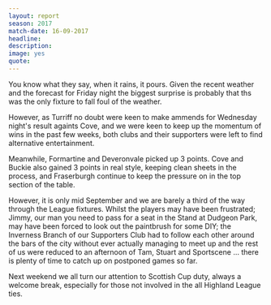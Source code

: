 ```yaml
---
layout: report
season: 2017
match-date: 16-09-2017
headline:
description:
image: yes
quote:
---
```

You know what they say, when it rains, it pours. Given the recent weather and the forecast for Friday night the biggest surprise is probably that ths was the only fixture to fall foul of the weather.

However, as Turriff no doubt were keen to make ammends for Wednesday night's result againts Cove, and we were keen to keep up the momentum of wins in the past few weeks, both clubs and their supporters were left to find alternative entertainment.

Meanwhile, Formartine and Deveronvale picked up 3 points. Cove and Buckie also gained 3 points in real style, keeping clean sheets in the process, and Fraserburgh continue to keep the pressure on in the top section of the table.

However, it is only mid September and we are barely a third of the way through the League fixtures. Whilst the players may have been frustrated; Jimmy, our man you need to pass for a seat in the Stand at Dudgeon Park, may have been forced to look out the paintbrush for some DIY; the Inverness Branch of our Supporters Club had to follow each other around the bars of the city without ever actually managing to meet up and the rest of us were reduced to an afternoon of Tam, Stuart and Sportscene ... there is plenty of time to catch up on postponed games so far.

Next weekend we all turn our attention to Scottish Cup duty, always a welcome break, especially for those not involved in the all Highland League ties.
